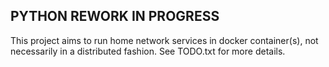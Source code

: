 ## PYTHON REWORK IN PROGRESS 

This project aims to run home network services in docker container(s), not necessarily in a distributed fashion. See TODO.txt for more details.
